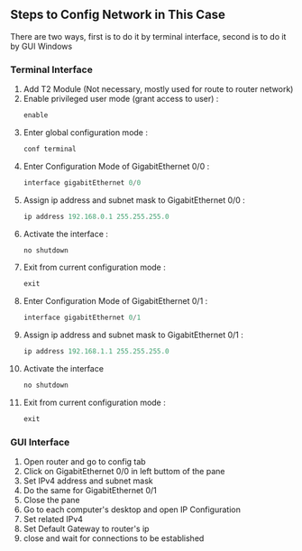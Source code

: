 ## Steps to Config Network in This Case
There are two ways, first is to do it by terminal interface, second is to do it by GUI Windows

### Terminal Interface
1. Add T2 Module (Not necessary, mostly used for route to router network)
2. Enable privileged user mode (grant access to user) :
   ```asm
   enable
   ```
3. Enter global configuration mode :
   ```asm
   conf terminal
   ```
4. Enter Configuration Mode of GigabitEthernet 0/0 :
   ```asm
   interface gigabitEthernet 0/0
   ```
5. Assign ip address and subnet mask to GigabitEthernet 0/0 :
   ```asm
   ip address 192.168.0.1 255.255.255.0
   ```
6. Activate the interface :
   ```asm
   no shutdown
   ```
7. Exit from current configuration mode :
   ```asm
   exit
   ```
8. Enter Configuration Mode of GigabitEthernet 0/1 :
   ```asm
   interface gigabitEthernet 0/1
   ```
9. Assign ip address and subnet mask to GigabitEthernet 0/1 :
   ```asm
   ip address 192.168.1.1 255.255.255.0
   ```
10. Activate the interface
    ```asm
    no shutdown
    ```
11. Exit from current configuration mode :
    ```asm
    exit
    ```

### GUI Interface
1. Open router and go to config tab
2. Click on GigabitEthernet 0/0 in left buttom of the pane
3. Set IPv4 address and subnet mask
4. Do the same for GigabitEthernet 0/1
5. Close the pane
6. Go to each computer's desktop and open IP Configuration
7. Set related IPv4
8. Set Default Gateway to router's ip
9. close and wait for connections to be established
